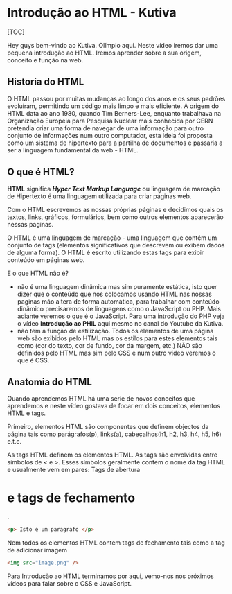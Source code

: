 # Introdução ao HTML - Kutiva

[TOC]



Hey guys bem-vindo ao Kutiva. Olímpio aqui. Neste vídeo iremos dar uma pequena introdução ao HTML. Iremos aprender sobre a sua origem, conceito e função na web. 

## Historia do HTML

O HTML passou por muitas mudanças ao longo dos anos e os seus padrões evoluíram, permitindo um código mais limpo e mais eficiente.
A origem do HTML data ao ano 1980, quando Tim Berners-Lee, enquanto trabalhava na Organização Europeia para Pesquisa Nuclear mais conhecida por CERN pretendia criar uma forma de navegar de uma informação para outro conjunto de informações num outro computador, esta ideia foi proposta como um sistema de hipertexto para a partilha de documentos e passaria a ser a linguagem fundamental da web - HTML.



## O que é HTML?

**HTML** significa ***Hyper Text Markup Language*** ou linguagem de marcação de Hipertexto é uma linguagem utilizada para criar páginas web. 

Com o HTML escrevemos as nossas próprias páginas e decidimos quais os textos, links, gráficos, formulários, bem como outros elementos aparecerão nessas paginas.

O HTML é uma linguagem de marcação - uma linguagem que contém um conjunto de tags (elementos significativos que descrevem ou exibem dados de alguma forma). O HTML é escrito utilizando estas tags para exibir conteúdo em páginas web.

E o que HTML não é?

- não é uma linguagem dinâmica mas sim puramente estática, isto quer dizer que o conteúdo que nos colocamos usando HTML nas nossas paginas mão altera de forma automática, para trabalhar com conteúdo dinâmico precisaremos de linguagens como o JavaScript ou PHP. Mais adiante veremos o que é o JavaScript. Para uma introdução do PHP veja o vídeo **Introdução ao PHIL** aqui mesmo no canal do Youtube da Kutiva. 
- não tem a função de estilização. Todos os elementos de uma página web são exibidos pelo HTML mas os estilos para estes elementos tais como (cor do texto, cor de fundo, cor da margem, etc.) NÃO são definidos pelo HTML mas sim pelo CSS e num outro video veremos o que é CSS. 



## Anatomia do HTML

Quando aprendemos HTML há uma serie de novos conceitos que aprendemos e neste vídeo gostava de focar em dois conceitos, elementos HTML e tags. 

Primeiro, elementos HTML são componentes que definem objectos da página tais como parágrafos(p), links(a), cabeçalhos(h1, h2, h3, h4, h5, h6) e.t.c.

As tags HTML definem os elementos HTML. As tags são envolvidas entre símbolos de < e >. Esses símbolos geralmente contem o nome da tag HTML e usualmente vem em pares: Tags de abertura <h1> e tags de fechamento </h1>.

```html
<p> Isto é um paragrafo </p>
```

Nem todos os elementos HTML contem tags de fechamento tais como a tag de adicionar imagem 

```html
<img src="image.png" />
```



Para Introdução ao HTML terminamos por aqui, vemo-nos nos próximos vídeos para falar sobre o CSS e JavaScript. 